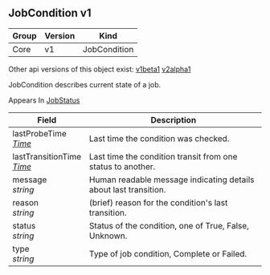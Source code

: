 ## JobCondition v1

Group        | Version     | Kind
------------ | ---------- | -----------
Core | v1 | JobCondition

<aside class="notice">Other api versions of this object exist: <a href="#jobcondition-v1beta1">v1beta1</a> <a href="#jobcondition-v2alpha1">v2alpha1</a> </aside>

JobCondition describes current state of a job.

<aside class="notice">
Appears In  <a href="#jobstatus-v1">JobStatus</a> </aside>

Field        | Description
------------ | -----------
lastProbeTime <br /> *[Time](#time-unversioned)*  | Last time the condition was checked.
lastTransitionTime <br /> *[Time](#time-unversioned)*  | Last time the condition transit from one status to another.
message <br /> *string*  | Human readable message indicating details about last transition.
reason <br /> *string*  | (brief) reason for the condition's last transition.
status <br /> *string*  | Status of the condition, one of True, False, Unknown.
type <br /> *string*  | Type of job condition, Complete or Failed.


